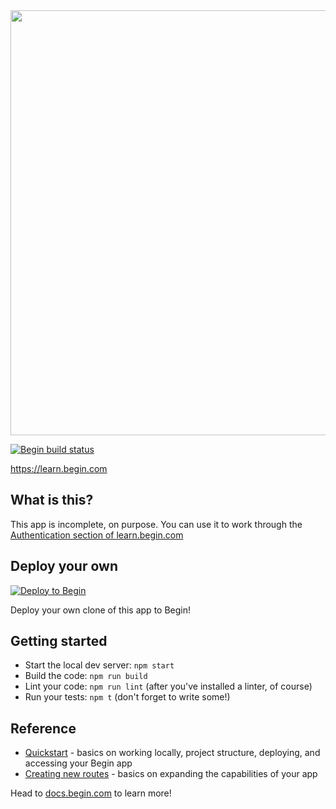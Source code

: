 <img src="https://static.begin.app/learn-static-oauth/readme-banner.png" width="680">


[![Begin build status](https://buildstatus.begin.app/sunny-4ql/status.svg)](https://begin.com)

https://learn.begin.com

## What is this?
This app is incomplete, on purpose.
You can use it to work through the [Authentication section of learn.begin.com](https://learn.begin.com/basic/state/oauth)

## Deploy your own

[![Deploy to Begin](https://static.begin.com/deploy-to-begin.svg)](https://begin.com/apps/create?template=https://github.com/begin-examples/learn-static-oauth)

Deploy your own clone of this app to Begin!

## Getting started

- Start the local dev server: `npm start`
- Build the code: `npm run build`
- Lint your code: `npm run lint` (after you've installed a linter, of course)
- Run your tests: `npm t` (don't forget to write some!)

## Reference

- [Quickstart](https://docs.begin.com/en/guides/quickstart/) - basics on working locally, project structure, deploying, and accessing your Begin app
- [Creating new routes](https://docs.begin.com/en/functions/creating-new-functions) - basics on expanding the capabilities of your app

Head to [docs.begin.com](https://docs.begin.com/) to learn more!
